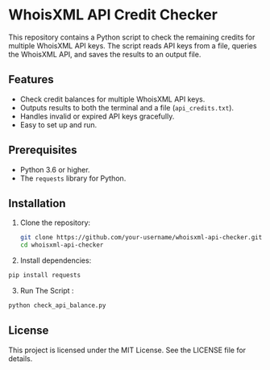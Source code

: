 # WhoisXML API Credit Checker

This repository contains a Python script to check the remaining credits for multiple WhoisXML API keys. The script reads API keys from a file, queries the WhoisXML API, and saves the results to an output file.

## Features

- Check credit balances for multiple WhoisXML API keys.
- Outputs results to both the terminal and a file (`api_credits.txt`).
- Handles invalid or expired API keys gracefully.
- Easy to set up and run.

## Prerequisites

- Python 3.6 or higher.
- The `requests` library for Python.

## Installation

1. Clone the repository:
   ```bash
   git clone https://github.com/your-username/whoisxml-api-checker.git
   cd whoisxml-api-checker

2. Install dependencies:
```bash
pip install requests
```
3. Run The Script :
```bash
python check_api_balance.py
```
## License
This project is licensed under the MIT License. See the LICENSE file for details.
